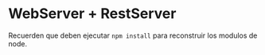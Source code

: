 # WebServer + RestServer
Recuerden que deben ejecutar ```npm install``` para reconstruir los modulos de node.
